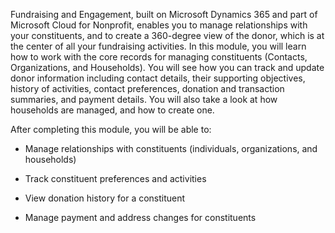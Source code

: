 Fundraising and Engagement, built on Microsoft Dynamics 365 and part of Microsoft Cloud for Nonprofit, enables you to manage relationships with your constituents, and to create a 360-degree view of the donor, which is at the center of all your fundraising activities. In this module, you will learn how to work with the core records for managing constituents (Contacts, Organizations, and Households). You will see how you can track and update donor information including contact details, their supporting objectives, history of activities, contact preferences, donation and transaction summaries, and payment details. You will also take a look at how households are managed, and how to create one.

After completing this module, you will be able to:

-   Manage relationships with constituents (individuals, organizations, and households)

-   Track constituent preferences and activities

-   View donation history for a constituent

-   Manage payment and address changes for constituents

